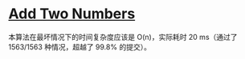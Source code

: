 # [Add Two Numbers](https://leetcode.com/problems/add-two-numbers/description/)

本算法在最坏情况下的时间复杂度应该是 O(n)，实际耗时 20 ms（通过了 1563/1563 种情况，超越了 99.8% 的提交）。
